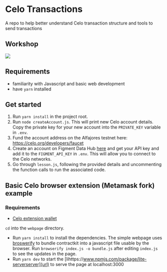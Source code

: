 # Celo Transactions

A repo to help better understand Celo transaction structure and tools to send transactions

## Workshop

[![](http://img.youtube.com/vi/rwq14V9e2hU/0.jpg)](http://www.youtube.com/watch?v=rwq14V9e2hU)

## Requirements

- familiarity with Javascript and basic web development 
- have `yarn` installed

## Get started 

1. Run `yarn install` in the project root.
2. Run `node createAccount.js`. This will print new Celo account details. Copy the private key for your new account into the `PRIVATE_KEY` variable in `.env`.
3. Fund the account address on the Alfajores testnet here: https://celo.org/developers/faucet
4. Create an account on Figment Data Hub [here](https://figment.io/datahub/celo/) and get your API key and add it to the `FIGMENT_API_KEY` in `.env`. This will allow you to connect to the Celo networks.
5. Go through `lesson.js`, following the provided details and uncommenting the function calls to run the associated code.

## Basic Celo browser extension (Metamask fork) example

### Requirements

- [Celo extension wallet](https://chrome.google.com/webstore/detail/celoextensionwallet/kkilomkmpmkbdnfelcpgckmpcaemjcdh)

`cd` into the `webpage` directory. 
- Run `yarn install` to install the dependencies. The simple webpage uses [broswerify](http://browserify.org/) to bundle contractkit into a javascript file usable by the browser. Run `browserify index.js -o bundle.js` after editing `index.js` to see the updates in the page.
- Run `yarn dev` to start the [lihttps://www.npmjs.com/package/lite-serverserver](url) to serve the page at localhost:3000
